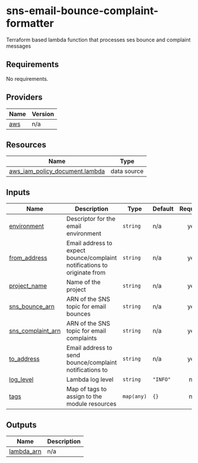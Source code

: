 # sns-email-bounce-complaint-formatter

Terraform based lambda function that processes ses bounce and complaint messages

<!-- BEGIN TFDOCS -->
## Requirements

No requirements.

## Providers

| Name | Version |
|------|---------|
| <a name="provider_aws"></a> [aws](#provider\_aws) | n/a |

## Resources

| Name | Type |
|------|------|
| [aws_iam_policy_document.lambda](https://registry.terraform.io/providers/hashicorp/aws/latest/docs/data-sources/iam_policy_document) | data source |

## Inputs

| Name | Description | Type | Default | Required |
|------|-------------|------|---------|:--------:|
| <a name="input_environment"></a> [environment](#input\_environment) | Descriptor for the email environment | `string` | n/a | yes |
| <a name="input_from_address"></a> [from\_address](#input\_from\_address) | Email address to expect bounce/complaint notifications to originate from | `string` | n/a | yes |
| <a name="input_project_name"></a> [project\_name](#input\_project\_name) | Name of the project | `string` | n/a | yes |
| <a name="input_sns_bounce_arn"></a> [sns\_bounce\_arn](#input\_sns\_bounce\_arn) | ARN of the SNS topic for email bounces | `string` | n/a | yes |
| <a name="input_sns_complaint_arn"></a> [sns\_complaint\_arn](#input\_sns\_complaint\_arn) | ARN of the SNS topic for email complaints | `string` | n/a | yes |
| <a name="input_to_address"></a> [to\_address](#input\_to\_address) | Email address to send bounce/complaint notifications to | `string` | n/a | yes |
| <a name="input_log_level"></a> [log\_level](#input\_log\_level) | Lambda log level | `string` | `"INFO"` | no |
| <a name="input_tags"></a> [tags](#input\_tags) | Map of tags to assign to the module resources | `map(any)` | `{}` | no |

## Outputs

| Name | Description |
|------|-------------|
| <a name="output_lambda_arn"></a> [lambda\_arn](#output\_lambda\_arn) | n/a |

<!-- END TFDOCS -->
